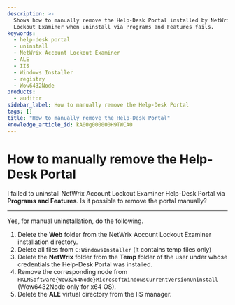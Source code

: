 ```yaml
---
description: >-
  Shows how to manually remove the Help-Desk Portal installed by NetWrix Account
  Lockout Examiner when uninstall via Programs and Features fails.
keywords:
  - help-desk portal
  - uninstall
  - NetWrix Account Lockout Examiner
  - ALE
  - IIS
  - Windows Installer
  - registry
  - Wow6432Node
products:
  - auditor
sidebar_label: How to manually remove the Help-Desk Portal
tags: []
title: "How to manually remove the Help-Desk Portal"
knowledge_article_id: kA00g000000H9TWCA0
---
```


# How to manually remove the Help-Desk Portal

I failed to uninstall NetWrix Account Lockout Examiner Help-Desk Portal via **Programs and Features**. Is it possible to remove the portal manually?

---

Yes, for manual uninstallation, do the following.

1. Delete the **Web** folder from the NetWrix Account Lockout Examiner installation directory.
2. Delete all files from `C:WindowsInstaller` (it contains temp files only)
3. Delete the **NetWrix** folder from the **Temp** folder of the user under whose credentials the Help-Desk Portal was installed.
4. Remove the corresponding node from `HKLMSoftware{Wow3264Node}MicrosoftWindowsCurrentVersionUninstall` (Wow6432Node only for x64 OS).
5. Delete the **ALE** virtual directory from the IIS manager.
